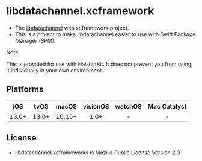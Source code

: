 # libdatachannel.xcframework
- The [libdatachannel](https://github.com/paullouisageneau/libdatachannel) with xcframework project.
- This is a project to make libdatachannel easier to use with Swift Package Manager (SPM).
> [!NOTE]
> This is provided for use with HaishinKit. It does not prevent you from using it individually in your own environment.

## Platforms
|iOS|tvOS|macOS|visionOS|watchOS|Mac Catalyst|
|:-:|:-:|:-:|:-:|:-:|:-:|
|13.0+|13.0+|10.15+|1.0+|-|-|

## License
- libdatachannel.xcframeworks is Mozilla Public License Version 2.0
